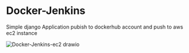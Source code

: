 # Docker-Jenkins
Simple django Application pubish to dockerhub account and push to aws ec2 instance 






![Docker-Jenkins-ec2 drawio](https://github.com/venkatesh1219/Docker-Jenkins-django/assets/125198619/c165c2d6-d796-4e28-851e-4b124c4a6f44)





